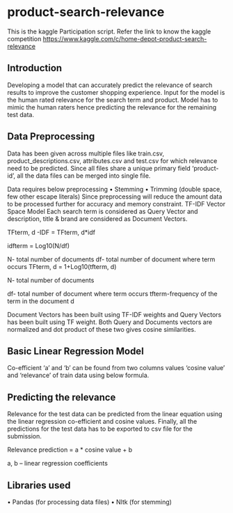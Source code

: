 # product-search-relevance

This is the kaggle Participation script. Refer the link to know the kaggle competition https://www.kaggle.com/c/home-depot-product-search-relevance

## Introduction
Developing a model that can accurately predict the relevance of search results to improve the customer shopping experience. Input for the model is the human rated relevance for the search term and product. Model has to mimic the human raters hence predicting the relevance for the remaining test data.

## Data Preprocessing
Data has been given across multiple files like train.csv, product_descriptions.csv, attributes.csv and test.csv for which relevance need to be predicted. Since all files share a unique primary field ‘product-id’, all the data files can be merged into single file.

Data requires below preprocessing
•	Stemming
•	Trimming (double space, few other escape literals)
Since preprocessing will reduce the amount data to be processed further for accuracy and memory constraint.
TF-IDF Vector Space Model
Each search term is considered as Query Vector and description, title & brand are considered as Document Vectors.
 
TFterm, d -IDF = TFterm, d*idf

idfterm = Log10(N/df)

N- total number of documents 
df- total number of document where term occurs
TFterm, d = 1+Log10(tfterm, d)

N- total number of documents

df- total number of document where term occurs 
tfterm-frequency of the term in the document d

Document Vectors has been built using TF-IDF weights and Query Vectors has been built using TF weight. Both Query and Documents vectors are normalized and dot product of these two gives cosine similarities.

## Basic Linear Regression Model
Co-efficient ‘a’ and ‘b’ can be found from two columns values ‘cosine value’ and ‘relevance’ of train data using below formula.

## Predicting the relevance
Relevance for the test data can be predicted from the linear equation using the linear regression co-efficient and cosine values. Finally, all the predictions for the test data has to be exported to csv file for the submission.

Relevance prediction = a * cosine value + b

a, b – linear regression coefficients

## Libraries used
•	Pandas (for processing data files)
•	Nltk (for stemming)
